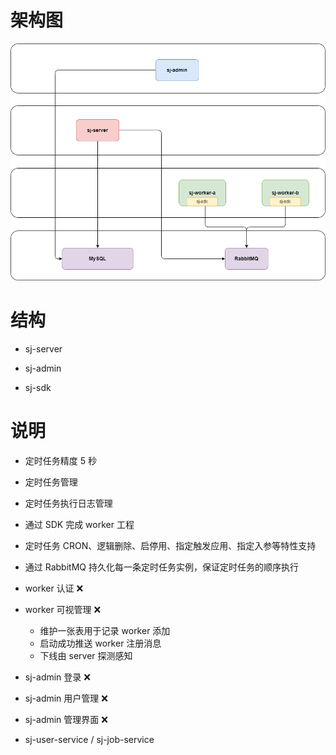 # 架构图

![](simple-job-architecture.png)

# 结构

- sj-server

- sj-admin

- sj-sdk

# 说明

- 定时任务精度 5 秒

- 定时任务管理

- 定时任务执行日志管理

- 通过 SDK 完成 worker 工程

- 定时任务 CRON、逻辑删除、启停用、指定触发应用、指定入参等特性支持

- 通过 RabbitMQ 持久化每一条定时任务实例，保证定时任务的顺序执行

- worker 认证 ❌

- worker 可视管理 ❌

  - 维护一张表用于记录 worker 添加
  - 启动成功推送 worker 注册消息
  - 下线由 server 探测感知

- sj-admin 登录 ❌

- sj-admin 用户管理 ❌

- sj-admin 管理界面 ❌

- sj-user-service / sj-job-service